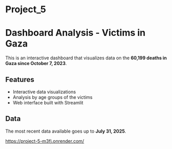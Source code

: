 # Project_5
# Dashboard Analysis - Victims in Gaza  

This is an interactive dashboard that visualizes data on the **60,199 deaths in Gaza since October 7, 2023**.  

## Features  

- Interactive data visualizations  
- Analysis by age groups of the victims  
- Web interface built with Streamlit  

## Data  

The most recent data available goes up to **July 31, 2025**.  

https://project-5-m3fj.onrender.com/